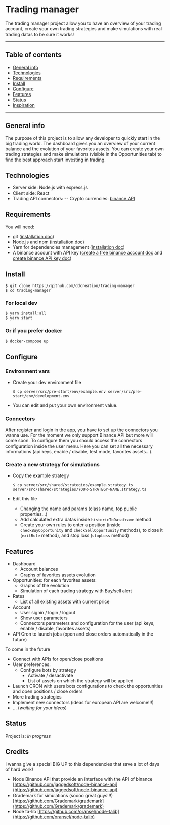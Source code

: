 # Trading manager

The trading manager project allow you to have an overview of your trading account, create your own trading strategies and make simulations with real trading datas to be sure it works!

---

## Table of contents

- [General info](#general-info)
- [Technologies](#technologies)
- [Requirements](#requirements)
- [Install](#install)
- [Configure](#configure)
- [Features](#features)
- [Status](#status)
- [Inspiration](#inspiration)

---

## General info

The purpose of this project is to allow any developer to quickly start in the big trading world. The dashboard gives you an overview of your current balance and the evolution of your favorites assets. You can create your own trading strategies and make simulations (visible in the Opportunities tab) to find the best approach start investing in trading.

## Technologies

- Server side: Node.js with express.js
- Client side: React
- Trading API connectors:
  -- Crypto currencies: [binance API](https://binance-docs.github.io/apidocs/spot/en/)

## Requirements

You will need:

- git ([installation doc](https://git-scm.com/book/en/v2/Getting-Started-Installing-Git))
- Node.js and npm ([installation doc](https://docs.npmjs.com/downloading-and-installing-node-js-and-npm))
- Yarn for dependencies management ([installation doc](https://classic.yarnpkg.com/en/docs/install/))
- A binance account with API key ([create a free binance account doc](https://www.binance.com/en-AU/support/faq/115003764911) and [create binance API key doc](https://www.binance.com/en/support/faq/360002502072-How-to-create-API))

## Install

    $ git clone https://github.com/ddcreation/trading-manager
    $ cd trading-manager

### For local dev

    $ yarn install:all
    $ yarn start

### Or if you prefer [docker](https://www.docker.com)

    $ docker-compose up

## Configure

### Environment vars

- Create your dev environment file

      $ cp server/src/pre-start/env/example.env server/src/pre-start/env/development.env

- You can edit and put your own environment value.

### Connectors

After register and login in the app, you have to set up the connectors you wanna use. For the moment we only support Binance API but more will come soon. To configure them you should access the connectors configuration inside the user menu. Here you can set all the necessary informations (api keys, enable / disable, test mode, favorites assets...).

### Create a new strategy for simulations

- Copy the example strategy

      $ cp server/src/shared/strategies/example.strategy.ts server/src/shared/strategies/YOUR-STRATEGY-NAME.strategy.ts

- Edit this file
  - Changing the name and params (class name, top public properties...)
  - Add calculated extra datas inside `historicToDataframe` method
  - Create your own rules to enter a position (inside `checkBuyOpportunity` and `checkSellOpportunity` methods), to close it (`exitRule` method), and stop loss (`stopLoss` method)

## Features

- Dashboard
  - Account balances
  - Graphs of favorites assets evolution
- Opportunities: for each favorites assets:
  - Graphs of the evolution
  - Simulation of each trading strategy with Buy/sell alert
- Rates
  - List of all existing assets with current price
- Account
  - User signin / login / logout
  - Show user parameters
  - Connectors parameters and configuration for the user (api keys, enable / disable, favorites assets)
- API Cron to launch jobs (open and close orders automatically in the future)

To come in the future

- Connect with APIs for open/close positions
- User preferences:
  - Configure bots by strategy
    - Activate / desactivate
    - List of assets on which the strategy will be applied
- Launch CRON with users bots configurations to check the opportunities and open positions / close orders
- More trading strategies
- Implement new connectors (ideas for european API are welcome!!!)
- ... (_waiting for your ideas_)

## Status

Project is: _in progress_

## Credits

I wanna give a special BIG UP to this dependencies that save a lot of days of hard work!

- Node Binance API that provide an interface with the API of binance [https://github.com/jaggedsoft/node-binance-api](https://github.com/jaggedsoft/node-binance-api)
- Grademark for simulations (soooo great guys!!!) [https://github.com/Grademark/grademark](https://github.com/Grademark/grademark)
- Node ta-lib [https://github.com/oransel/node-talib](https://github.com/oransel/node-talib)
